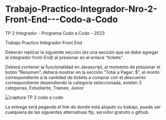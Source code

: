 # Trabajo-Practico-Integrador-Nro-2-Front-End---Codo-a-Codo

TP 2 Integrador - Programa Codo a Codo - 2023

Trabajo Practico Integrador Front End

Deberán replicar la siguiente sección (es una sección que se debe agregar al integrador front-End) al presionar en el enlace “tickets”.

Deberá contener la funcionalidad en Javascript, al momento de presionar el botón “Resumen”, deberá mostrar en la sección “Total a Pagar: $”, el monto correspondiente a la cantidad de tickets a comprar con el descuento correspondiente dependiendo la categoría seleccionada, existen 3 categorías, Estudiante, Trainee, Junior

![captura TP 2 codo a codo](https://user-images.githubusercontent.com/89806840/197545492-bc6b42f6-d911-4890-ac11-9d0878d29e9e.png)

La entrega será pegando el link de donde está alojado su trabajo, puede ser cualquiera de las siguientes alternativas ftp, servidor gratuito o github.
